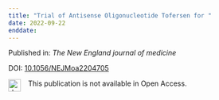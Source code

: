 ```yaml
---
title: "Trial of Antisense Oligonucleotide Tofersen for "
date: 2022-09-22
enddate:
---
```


Published in: *The New England journal of medicine*

DOI: [10.1056/NEJMoa2204705](https://doi.org/10.1056/NEJMoa2204705)

<img src="https://upload.wikimedia.org/wikipedia/commons/thumb/0/0e/Closed_Access_logo_transparent.svg/1200px-Closed_Access_logo_transparent.svg.png" alt="drawing" width="25" align="left"/> &nbsp;&nbsp;&nbsp;This publication is not available in Open Access.


